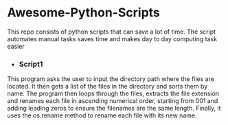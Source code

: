 # Awesome-Python-Scripts
This repo consists of python scripts that can save a lot of time. The script automates manual tasks saves time and makes day to day computing task easier
<h3> <ul> <li>Script1</li></h3>
  <p>This program asks the user to input the directory path where the files are located. It then gets a list of the files in the directory and sorts them by name. The program then loops through the files, extracts the file extension and renames each file in ascending numerical order, starting from 001 and adding leading zeros to ensure the filenames are the same length. Finally, it uses the os.rename method to rename each file with its new name. </p></ul>
